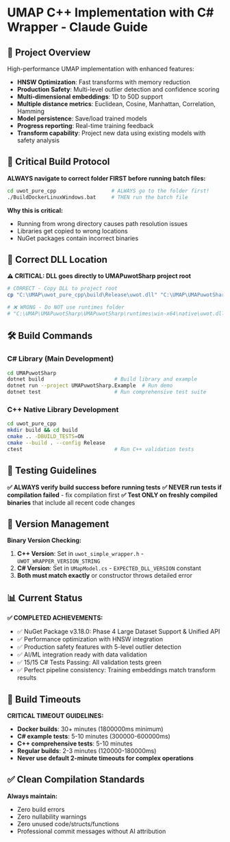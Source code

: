 # UMAP C++ Implementation with C# Wrapper - Claude Guide

## 🎯 Project Overview
High-performance UMAP implementation with enhanced features:
- **HNSW Optimization**: Fast transforms with memory reduction
- **Production Safety**: Multi-level outlier detection and confidence scoring
- **Multi-dimensional embeddings**: 1D to 50D support
- **Multiple distance metrics**: Euclidean, Cosine, Manhattan, Correlation, Hamming
- **Model persistence**: Save/load trained models
- **Progress reporting**: Real-time training feedback
- **Transform capability**: Project new data using existing models with safety analysis

## 🚀 Critical Build Protocol

**ALWAYS navigate to correct folder FIRST before running batch files:**
```bash
cd uwot_pure_cpp                  # ALWAYS go to the folder first!
./BuildDockerLinuxWindows.bat     # THEN run the batch file
```

**Why this is critical:**
- Running from wrong directory causes path resolution issues
- Libraries get copied to wrong locations
- NuGet packages contain incorrect binaries

## 📁 Correct DLL Location

**⚠️ CRITICAL: DLL goes directly to UMAPuwotSharp project root**
```bash
# CORRECT - Copy DLL to project root
cp "C:\UMAP\uwot_pure_cpp\build\Release\uwot.dll" "C:\UMAP\UMAPuwotSharp\UMAPuwotSharp\uwot.dll"

# ❌ WRONG - Do NOT use runtimes folder
# "C:\UMAP\UMAPuwotSharp\UMAPuwotSharp\runtimes\win-x64\native\uwot.dll"  # DOES NOT EXIST
```

## 🛠️ Build Commands

### C# Library (Main Development)
```bash
cd UMAPuwotSharp
dotnet build                       # Build library and example
dotnet run --project UMAPuwotSharp.Example  # Run demo
dotnet test                        # Run comprehensive test suite
```

### C++ Native Library Development
```bash
cd uwot_pure_cpp
mkdir build && cd build
cmake .. -DBUILD_TESTS=ON
cmake --build . --config Release
ctest                              # Run C++ validation tests
```

## 🧪 Testing Guidelines

**✅ ALWAYS verify build success before running tests**
**✅ NEVER run tests if compilation failed** - fix compilation first
**✅ Test ONLY on freshly compiled binaries** that include all recent code changes

## 🔧 Version Management

**Binary Version Checking:**
1. **C++ Version**: Set in `uwot_simple_wrapper.h` - `UWOT_WRAPPER_VERSION_STRING`
2. **C# Version**: Set in `UMapModel.cs` - `EXPECTED_DLL_VERSION` constant
3. **Both must match exactly** or constructor throws detailed error

## 📊 Current Status

**✅ COMPLETED ACHIEVEMENTS:**
- ✅ NuGet Package v3.18.0: Phase 4 Large Dataset Support & Unified API
- ✅ Performance optimization with HNSW integration
- ✅ Production safety features with 5-level outlier detection
- ✅ AI/ML integration ready with data validation
- ✅ 15/15 C# Tests Passing: All validation tests green
- ✅ Perfect pipeline consistency: Training embeddings match transform results

## 🚨 Build Timeouts

**CRITICAL TIMEOUT GUIDELINES:**
- **Docker builds**: 30+ minutes (1800000ms minimum)
- **C# example tests**: 5-10 minutes (300000-600000ms)
- **C++ comprehensive tests**: 5-10 minutes
- **Regular builds**: 2-3 minutes (120000-180000ms)
- **Never use default 2-minute timeouts for complex operations**

## ✅ Clean Compilation Standards

**Always maintain:**
- Zero build errors
- Zero nullability warnings
- Zero unused code/structs/functions
- Professional commit messages without AI attribution